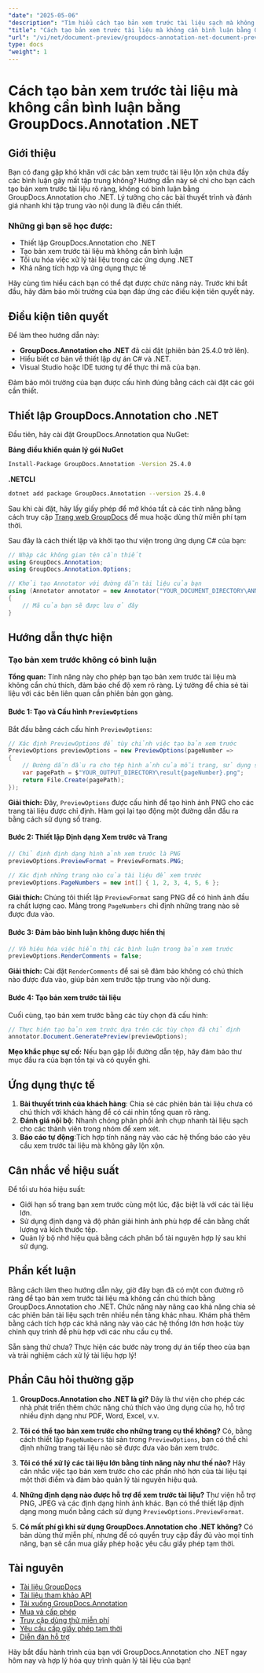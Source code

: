 ```yaml
---
"date": "2025-05-06"
"description": "Tìm hiểu cách tạo bản xem trước tài liệu sạch mà không cần chú thích bằng GroupDocs.Annotation cho .NET. Thực hiện theo hướng dẫn này để cải thiện quá trình trình bày và xem xét tài liệu của bạn."
"title": "Cách tạo bản xem trước tài liệu mà không cần bình luận bằng GroupDocs.Annotation .NET"
"url": "/vi/net/document-preview/groupdocs-annotation-net-document-preview-no-comments/"
type: docs
"weight": 1
---
```


# Cách tạo bản xem trước tài liệu mà không cần bình luận bằng GroupDocs.Annotation .NET

## Giới thiệu

Bạn có đang gặp khó khăn với các bản xem trước tài liệu lộn xộn chứa đầy các bình luận gây mất tập trung không? Hướng dẫn này sẽ chỉ cho bạn cách tạo bản xem trước tài liệu rõ ràng, không có bình luận bằng GroupDocs.Annotation cho .NET. Lý tưởng cho các bài thuyết trình và đánh giá nhanh khi tập trung vào nội dung là điều cần thiết.

### Những gì bạn sẽ học được:
- Thiết lập GroupDocs.Annotation cho .NET
- Tạo bản xem trước tài liệu mà không cần bình luận
- Tối ưu hóa việc xử lý tài liệu trong các ứng dụng .NET
- Khả năng tích hợp và ứng dụng thực tế

Hãy cùng tìm hiểu cách bạn có thể đạt được chức năng này. Trước khi bắt đầu, hãy đảm bảo môi trường của bạn đáp ứng các điều kiện tiên quyết này.

## Điều kiện tiên quyết

Để làm theo hướng dẫn này:
- **GroupDocs.Annotation cho .NET** đã cài đặt (phiên bản 25.4.0 trở lên).
- Hiểu biết cơ bản về thiết lập dự án C# và .NET.
- Visual Studio hoặc IDE tương tự để thực thi mã của bạn.

Đảm bảo môi trường của bạn được cấu hình đúng bằng cách cài đặt các gói cần thiết.

## Thiết lập GroupDocs.Annotation cho .NET

Đầu tiên, hãy cài đặt GroupDocs.Annotation qua NuGet:

**Bảng điều khiển quản lý gói NuGet**
```bash
Install-Package GroupDocs.Annotation -Version 25.4.0
```

**.NETCLI**
```bash
dotnet add package GroupDocs.Annotation --version 25.4.0
```

Sau khi cài đặt, hãy lấy giấy phép để mở khóa tất cả các tính năng bằng cách truy cập [Trang web GroupDocs](https://purchase.groupdocs.com/buy) để mua hoặc dùng thử miễn phí tạm thời.

Sau đây là cách thiết lập và khởi tạo thư viện trong ứng dụng C# của bạn:

```csharp
// Nhập các không gian tên cần thiết
using GroupDocs.Annotation;
using GroupDocs.Annotation.Options;

// Khởi tạo Annotator với đường dẫn tài liệu của bạn
using (Annotator annotator = new Annotator("YOUR_DOCUMENT_DIRECTORY\ANNOTATED_DOCX"))
{
    // Mã của bạn sẽ được lưu ở đây
}
```

## Hướng dẫn thực hiện

### Tạo bản xem trước không có bình luận

**Tổng quan:**
Tính năng này cho phép bạn tạo bản xem trước tài liệu mà không cần chú thích, đảm bảo chế độ xem rõ ràng. Lý tưởng để chia sẻ tài liệu với các bên liên quan cần phiên bản gọn gàng.

#### Bước 1: Tạo và Cấu hình `PreviewOptions`
Bắt đầu bằng cách cấu hình `PreviewOptions`:

```csharp
// Xác định PreviewOptions để tùy chỉnh việc tạo bản xem trước
PreviewOptions previewOptions = new PreviewOptions(pageNumber =>
{
    // Đường dẫn đầu ra cho tệp hình ảnh của mỗi trang, sử dụng số trang trong tên tệp
    var pagePath = $"YOUR_OUTPUT_DIRECTORY\result{pageNumber}.png";
    return File.Create(pagePath);
});
```
**Giải thích:** Đây, `PreviewOptions` được cấu hình để tạo hình ảnh PNG cho các trang tài liệu được chỉ định. Hàm gọi lại tạo động một đường dẫn đầu ra bằng cách sử dụng số trang.

#### Bước 2: Thiết lập Định dạng Xem trước và Trang

```csharp
// Chỉ định định dạng hình ảnh xem trước là PNG
previewOptions.PreviewFormat = PreviewFormats.PNG;

// Xác định những trang nào của tài liệu để xem trước
previewOptions.PageNumbers = new int[] { 1, 2, 3, 4, 5, 6 };
```
**Giải thích:** Chúng tôi thiết lập `PreviewFormat` sang PNG để có hình ảnh đầu ra chất lượng cao. Mảng trong `PageNumbers` chỉ định những trang nào sẽ được đưa vào.

#### Bước 3: Đảm bảo bình luận không được hiển thị

```csharp
// Vô hiệu hóa việc hiển thị các bình luận trong bản xem trước
previewOptions.RenderComments = false;
```
**Giải thích:** Cài đặt `RenderComments` để sai sẽ đảm bảo không có chú thích nào được đưa vào, giúp bản xem trước tập trung vào nội dung.

#### Bước 4: Tạo bản xem trước tài liệu

Cuối cùng, tạo bản xem trước bằng các tùy chọn đã cấu hình:

```csharp
// Thực hiện tạo bản xem trước dựa trên các tùy chọn đã chỉ định
annotator.Document.GeneratePreview(previewOptions);
```
**Mẹo khắc phục sự cố:** Nếu bạn gặp lỗi đường dẫn tệp, hãy đảm bảo thư mục đầu ra của bạn tồn tại và có quyền ghi.

## Ứng dụng thực tế

1. **Bài thuyết trình của khách hàng**: Chia sẻ các phiên bản tài liệu chưa có chú thích với khách hàng để có cái nhìn tổng quan rõ ràng.
2. **Đánh giá nội bộ**: Nhanh chóng phân phối ảnh chụp nhanh tài liệu sạch cho các thành viên trong nhóm để xem xét.
3. **Báo cáo tự động**:Tích hợp tính năng này vào các hệ thống báo cáo yêu cầu xem trước tài liệu mà không gây lộn xộn.

## Cân nhắc về hiệu suất

Để tối ưu hóa hiệu suất:
- Giới hạn số trang bạn xem trước cùng một lúc, đặc biệt là với các tài liệu lớn.
- Sử dụng định dạng và độ phân giải hình ảnh phù hợp để cân bằng chất lượng và kích thước tệp.
- Quản lý bộ nhớ hiệu quả bằng cách phân bổ tài nguyên hợp lý sau khi sử dụng.

## Phần kết luận

Bằng cách làm theo hướng dẫn này, giờ đây bạn đã có một con đường rõ ràng để tạo bản xem trước tài liệu mà không cần chú thích bằng GroupDocs.Annotation cho .NET. Chức năng này nâng cao khả năng chia sẻ các phiên bản tài liệu sạch trên nhiều nền tảng khác nhau. Khám phá thêm bằng cách tích hợp các khả năng này vào các hệ thống lớn hơn hoặc tùy chỉnh quy trình để phù hợp với các nhu cầu cụ thể.

Sẵn sàng thử chưa? Thực hiện các bước này trong dự án tiếp theo của bạn và trải nghiệm cách xử lý tài liệu hợp lý!

## Phần Câu hỏi thường gặp

1. **GroupDocs.Annotation cho .NET là gì?** 
   Đây là thư viện cho phép các nhà phát triển thêm chức năng chú thích vào ứng dụng của họ, hỗ trợ nhiều định dạng như PDF, Word, Excel, v.v.

2. **Tôi có thể tạo bản xem trước cho những trang cụ thể không?**
   Có, bằng cách thiết lập `PageNumbers` tài sản trong `PreviewOptions`, bạn có thể chỉ định những trang tài liệu nào sẽ được đưa vào bản xem trước.

3. **Tôi có thể xử lý các tài liệu lớn bằng tính năng này như thế nào?**
   Hãy cân nhắc việc tạo bản xem trước cho các phần nhỏ hơn của tài liệu tại một thời điểm và đảm bảo quản lý tài nguyên hiệu quả.

4. **Những định dạng nào được hỗ trợ để xem trước tài liệu?**
   Thư viện hỗ trợ PNG, JPEG và các định dạng hình ảnh khác. Bạn có thể thiết lập định dạng mong muốn bằng cách sử dụng `PreviewOptions.PreviewFormat`.

5. **Có mất phí gì khi sử dụng GroupDocs.Annotation cho .NET không?**
   Có bản dùng thử miễn phí, nhưng để có quyền truy cập đầy đủ vào mọi tính năng, bạn sẽ cần mua giấy phép hoặc yêu cầu giấy phép tạm thời.

## Tài nguyên
- [Tài liệu GroupDocs](https://docs.groupdocs.com/annotation/net/)
- [Tài liệu tham khảo API](https://reference.groupdocs.com/annotation/net/)
- [Tải xuống GroupDocs.Annotation](https://releases.groupdocs.com/annotation/net/)
- [Mua và cấp phép](https://purchase.groupdocs.com/buy)
- [Truy cập dùng thử miễn phí](https://releases.groupdocs.com/annotation/net/)
- [Yêu cầu cấp giấy phép tạm thời](https://purchase.groupdocs.com/temporary-license/)
- [Diễn đàn hỗ trợ](https://forum.groupdocs.com/c/annotation/) 

Hãy bắt đầu hành trình của bạn với GroupDocs.Annotation cho .NET ngay hôm nay và hợp lý hóa quy trình quản lý tài liệu của bạn!